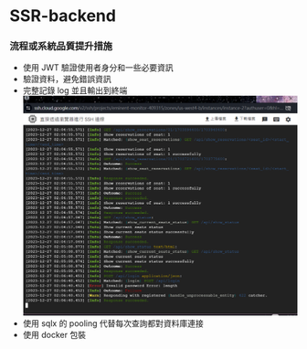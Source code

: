 # SSR-backend

### 流程或系統品質提升措施

- 使用 JWT 驗證使用者身分和一些必要資訊
- 驗證資料，避免錯誤資訊
- 完整記錄 log 並且輸出到終端
  ![log_pic](./log.png)
- 使用 sqlx 的 pooling 代替每次查詢都對資料庫連接
- 使用 docker 包裝
